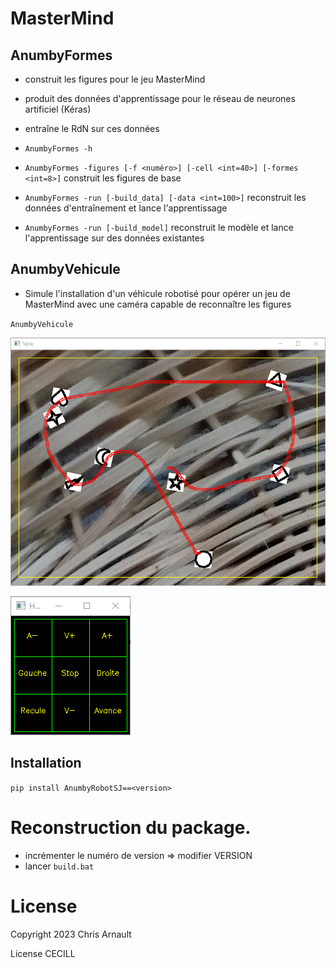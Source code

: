 # MasterMind

## AnumbyFormes

- construit les figures pour le jeu MasterMind
- produit des données d'apprentissage pour le réseau de neurones artificiel (Kéras)
- entraîne le RdN sur ces données


- `AnumbyFormes -h`
- `AnumbyFormes -figures [-f <numéro>] [-cell <int=40>] [-formes <int=8>]` construit les figures de base
- `AnumbyFormes -run [-build_data] [-data <int=100>]` reconstruit les données d'entraînement et lance l'apprentissage
- `AnumbyFormes -run [-build_model]` reconstruit le modèle et lance l'apprentissage sur des données existantes

## AnumbyVehicule

- Simule l'installation d'un véhicule robotisé pour opérer un jeu de MasterMind avec une caméra capable de reconnaître les figures

`AnumbyVehicule`

![Ecran](Ecran.GIF)

![Contrôle](Contrôle.GIF)

## Installation

``pip install AnumbyRobotSJ==<version>``

# Reconstruction du package.

- incrémenter le numéro de version => modifier VERSION
- lancer `build.bat`

# License

Copyright 2023 Chris Arnault

License CECILL
